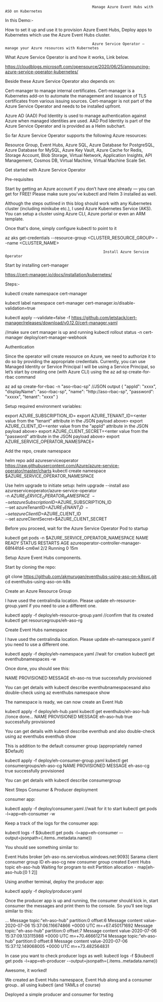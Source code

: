                                             Manage Azure Event Hubs with ASO on Kubernetes
                                                     
                                                     
In this Demo:-

How to set it up and use it to provision Azure Event Hubs,
Deploy apps to Kubernetes which use the Azure Event Hubs cluster.

                                            Azure Service Operator — manage your Azure resources with Kubernetes
                                                    
What Azure Service Operator is and how it works, Link below.

https://cloudblogs.microsoft.com/opensource/2020/06/25/announcing-azure-service-operator-kubernetes/

Beside these Azure Service Operator also depends on:

Cert-manager to manage internal certificates.
Cert-manager is a Kubernetes add-on to automate the management and issuance of TLS certificates from various issuing sources.
Cert-manager is not part of the Azure Service Operator and needs to be installed upfront.

Azure AD (AAD) Pod Identity is used to manage authentication against Azure when managed identities are used.
AAD Pod Identity is part of the Azure Service Operator and is provided as a Helm subchart.

So far Azure Service Operator supports the following Azure resources:

Resource Group,
Event Hubs,
Azure SQL,
Azure Database for PostgreSQL,
Azure Database for MySQL,
Azure Key Vault,
Azure Cache for Redis,
Storage Account,
Blob Storage,
Virtual Network,
Application Insights,
API Management,
Cosmos DB,
Virtual Machine,
Virtual Machine Scale Set.

Get started with Azure Service Operator

Pre-requisites

Start by getting an Azure account if you don’t have one already — you can get for FREE! Please make sure you’ve kubectl and Helm 3 installed as well.

Although the steps outlined in this blog should work with any Kubernetes cluster (including minikube etc.), I used Azure Kubernetes Service (AKS). You can setup a cluster using Azure CLI, Azure portal or even an ARM template. 

Once that's done, simply configure kubectl to point to it

az aks get-credentials --resource-group <CLUSTER_RESOURCE_GROUP> --name <CLUSTER_NAME>
 
                                                 Install Azure Service Operator
                                                        
Start by installing cert-manager     

https://cert-manager.io/docs/installation/kubernetes/

Steps:-

kubectl create namespace cert-manager

kubectl label namespace cert-manager cert-manager.io/disable-validation=true

kubectl apply --validate=false -f https://github.com/jetstack/cert-manager/releases/download/v0.12.0/cert-manager.yaml

//make sure cert manager is up and running
kubectl rollout status -n cert-manager deploy/cert-manager-webhook

Authentication

Since the operator will create resource on Azure, we need to authorize it to do so by providing the appropriate credentials. Currently, you can use Managed Identity or Service Principal
I will be using a Service Principal, so let’s start by creating one (with Azure CLI) using the az ad sp create-for-rbac command

az ad sp create-for-rbac -n "aso-rbac-sp"
//JSON output
{
  "appId": "xxxx",
  "displayName": "aso-rbac-sp",
  "name": "http://aso-rbac-sp",
  "password": "xxxxx",
  "tenant": "xxxx"
}

Setup required environment variables:

export AZURE_SUBSCRIPTION_ID=<enter Azure subscription ID>
export AZURE_TENANT_ID=<enter value from the "tenant" attribute in the JSON payload above>
export AZURE_CLIENT_ID=<enter value from the "appId" attribute in the JSON payload above>
export AZURE_CLIENT_SECRET=<enter value from the "password" attribute in the JSON payload above>
export AZURE_SERVICE_OPERATOR_NAMESPACE=<name of the namespace into which ASO will be installed>

Add the repo, create namespace

helm repo add azureserviceoperator https://raw.githubusercontent.com/Azure/azure-service-operator/master/charts
kubectl create namespace $AZURE_SERVICE_OPERATOR_NAMESPACE

Use helm upgrade to initiate setup:
helm upgrade --install aso azureserviceoperator/azure-service-operator \
-n $AZURE_SERVICE_OPERATOR_NAMESPACE \
--set azureSubscriptionID=$AZURE_SUBSCRIPTION_ID \
--set azureTenantID=$AZURE_TENANT_ID \
--set azureClientID=$AZURE_CLIENT_ID \
--set azureClientSecret=$AZURE_CLIENT_SECRET

Before you proceed, wait for the Azure Service Operator Pod to startup

kubectl get pods -n $AZURE_SERVICE_OPERATOR_NAMESPACE
NAME                                              READY   STATUS    RESTARTS   AGE
azureoperator-controller-manager-68f44fd4-cm6wl   2/2     Running   0          15m

Setup Azure Event Hubs components.

Start by cloning the repo:

git clone https://github.com/akmurugan/eventhubs-using-aso-on-k8svc.git
cd eventhubs-using-aso-on-k8s

Create an Azure Resource Group

I have used the centralindia location. Please update eh-resource-group.yaml if you need to use a different one.

kubectl apply -f deploy/eh-resource-group.yaml
//confirm that its created
kubectl get resourcegroups/eh-aso-rg

Create Event Hubs namespace

I have used the centralindia location. Please update eh-namespace.yaml if you need to use a different one.

kubectl apply -f deploy/eh-namespace.yaml
//wait for creation
kubectl get eventhubnamespaces -w

Once done, you should see this:

NAME        PROVISIONED   MESSAGE
eh-aso-ns   true          successfully provisioned

You can get details with kubectl describe eventhubnamespacesand also double-check using az eventhubs namespace show

The namespace is ready, we can now create an Event Hub

kubectl apply -f deploy/eh-hub.yaml
kubectl get eventhubs/eh-aso-hub
//once done...
NAME        PROVISIONED   MESSAGE
eh-aso-hub  true          successfully provisioned

You can get details with kubectl describe eventhub and also double-check using az eventhubs eventhub show

This is addition to the default consumer group (appropriately named $Default)

kubectl apply -f deploy/eh-consumer-group.yaml
kubectl get consumergroups/eh-aso-cg
NAME        PROVISIONED   MESSAGE
eh-aso-cg  true          successfully provisioned

You can get details with kubectl describe consumergroup

Next Steps Consumer & Producer deployment

consumer app:

kubectl apply -f deploy/consumer.yaml
//wait for it to start
kubectl get pods -l=app=eh-consumer -w

Keep a track of the logs for the consumer app:

kubectl logs -f $(kubectl get pods -l=app=eh-consumer --output=jsonpath={.items..metadata.name})

You should see something similar to:

Event Hubs broker [eh-aso-ns.servicebus.windows.net:9093]
Sarama client consumer group ID eh-aso-cg
new consumer group created
Event Hubs topic eh-aso-hub
Waiting for program to exit
Partition allocation - map[eh-aso-hub:[0 1 2]]


Using another terminal, deploy the producer app:

kubectl apply -f deploy/producer.yaml

Once the producer app is up and running, the consumer should kick in, start consumer the messages and print them to the console. So you’ll see logs similar to this:

...
Message topic:"eh-aso-hub" partition:0 offset:6
Message content value-2020-07-06 15:37:06.116674866 +0000 UTC m=+67.450171692
Message topic:"eh-aso-hub" partition:0 offset:7
Message content value-2020-07-06 15:37:09.133115988 +0000 UTC m=+70.466612714
Message topic:"eh-aso-hub" partition:0 offset:8
Message content value-2020-07-06 15:37:12.149068005 +0000 UTC m=+73.482564831

In case you want to check producer logs as well: kubectl logs -f $(kubectl get pods -l=app=eh-producer --output=jsonpath={.items..metadata.name})

Awesome, it worked!

We created an Event Hubs namespace, Event Hub along and a consumer group.. all using kubectl (and YAMLs of course)

Deployed a simple producer and consumer for testing







